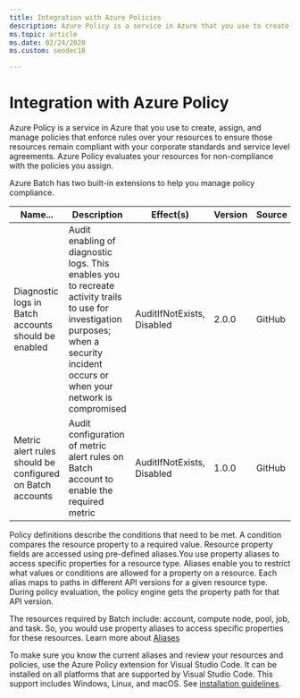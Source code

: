 ```yaml
---
title: Integration with Azure Policies
description: Azure Policy is a service in Azure that you use to create, assign, and manage policies that enforce rules over your resources.
ms.topic: article
ms.date: 02/24/2020
ms.custom: seodec18

---
```


# Integration with Azure Policy

Azure Policy is a service in Azure that you use to create, assign, and manage policies that enforce rules over your resources to ensure those resources remain compliant with your corporate standards and service level agreements. Azure Policy evaluates your resources for non-compliance with the policies you assign. 

Azure Batch has two built-in extensions to help you manage policy compliance. 

|**Name**...|	**Description**|**Effect(s)**|	**Version**|	**Source**
|----------------|----------|----------|----------------|---------------|
|Diagnostic logs in Batch accounts should be enabled|	Audit enabling of diagnostic logs. This enables you to recreate activity trails to use for investigation purposes; when a security incident occurs or when your network is compromised|AuditIfNotExists, Disabled|	2.0.0|	GitHub|
|Metric alert rules should be configured on Batch accounts|	Audit configuration of metric alert rules on Batch account to enable the required metric|	AuditIfNotExists, Disabled|	1.0.0|	GitHub|

Policy definitions describe the conditions that need to be met. A condition compares the resource property to a required value. Resource property fields are accessed using pre-defined aliases.You use property aliases to access specific properties for a resource type. Aliases enable you to restrict what values or conditions are allowed for a property on a resource. Each alias maps to paths in different API versions for a given resource type. During policy evaluation, the policy engine gets the property path for that API version.

The resources required by Batch include: account, compute node, pool, job, and task. So, you would use property aliases to access specific properties for these resources. Learn more about [Aliases](https://docs.microsoft.com/azure/governance/policy/concepts/definition-structure#aliases)

To make sure you know the current aliases and review your resources and policies, use the Azure Policy extension for Visual Studio Code. It can be installed on all platforms that are supported by Visual Studio Code. This support includes Windows, Linux, and macOS. See [installation guidelines](https://docs.microsoft.com/azure/governance/policy/how-to/extension-for-vscode).



